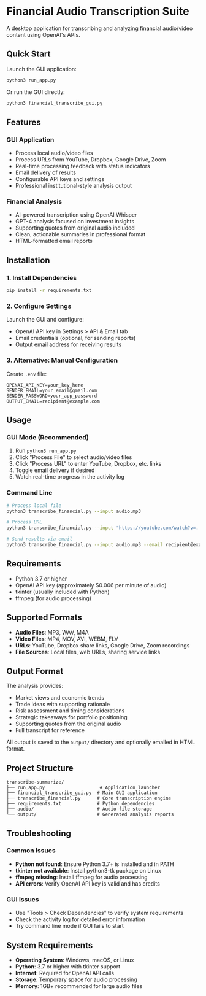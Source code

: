 # Financial Audio Transcription Suite

A desktop application for transcribing and analyzing financial audio/video content using OpenAI's APIs.

## Quick Start

Launch the GUI application:
```bash
python3 run_app.py
```

Or run the GUI directly:
```bash
python3 financial_transcribe_gui.py
```

## Features

### GUI Application
- Process local audio/video files
- Process URLs from YouTube, Dropbox, Google Drive, Zoom
- Real-time processing feedback with status indicators
- Email delivery of results
- Configurable API keys and settings
- Professional institutional-style analysis output

### Financial Analysis
- AI-powered transcription using OpenAI Whisper
- GPT-4 analysis focused on investment insights
- Supporting quotes from original audio included
- Clean, actionable summaries in professional format
- HTML-formatted email reports

## Installation

### 1. Install Dependencies
```bash
pip install -r requirements.txt
```

### 2. Configure Settings
Launch the GUI and configure:
- OpenAI API key in Settings > API & Email tab
- Email credentials (optional, for sending reports)
- Output email address for receiving results

### 3. Alternative: Manual Configuration
Create `.env` file:
```
OPENAI_API_KEY=your_key_here
SENDER_EMAIL=your_email@gmail.com
SENDER_PASSWORD=your_app_password
OUTPUT_EMAIL=recipient@example.com
```

## Usage

### GUI Mode (Recommended)
1. Run `python3 run_app.py`
2. Click "Process File" to select audio/video files
3. Click "Process URL" to enter YouTube, Dropbox, etc. links
4. Toggle email delivery if desired
5. Watch real-time progress in the activity log

### Command Line
```bash
# Process local file
python3 transcribe_financial.py --input audio.mp3

# Process URL
python3 transcribe_financial.py --input "https://youtube.com/watch?v=..."

# Send results via email
python3 transcribe_financial.py --input audio.mp3 --email recipient@example.com
```

## Requirements

- Python 3.7 or higher
- OpenAI API key (approximately $0.006 per minute of audio)
- tkinter (usually included with Python)
- ffmpeg (for audio processing)

## Supported Formats

- **Audio Files**: MP3, WAV, M4A
- **Video Files**: MP4, MOV, AVI, WEBM, FLV
- **URLs**: YouTube, Dropbox share links, Google Drive, Zoom recordings
- **File Sources**: Local files, web URLs, sharing service links

## Output Format

The analysis provides:
- Market views and economic trends
- Trade ideas with supporting rationale
- Risk assessment and timing considerations
- Strategic takeaways for portfolio positioning
- Supporting quotes from the original audio
- Full transcript for reference

All output is saved to the `output/` directory and optionally emailed in HTML format.

## Project Structure

```
transcribe-summarize/
├── run_app.py                    # Application launcher
├── financial_transcribe_gui.py  # Main GUI application
├── transcribe_financial.py      # Core transcription engine
├── requirements.txt             # Python dependencies
├── audio/                       # Audio file storage
└── output/                      # Generated analysis reports
```

## Troubleshooting

### Common Issues
- **Python not found**: Ensure Python 3.7+ is installed and in PATH
- **tkinter not available**: Install python3-tk package on Linux
- **ffmpeg missing**: Install ffmpeg for audio processing
- **API errors**: Verify OpenAI API key is valid and has credits

### GUI Issues
- Use "Tools > Check Dependencies" to verify system requirements
- Check the activity log for detailed error information
- Try command line mode if GUI fails to start

## System Requirements

- **Operating System**: Windows, macOS, or Linux
- **Python**: 3.7 or higher with tkinter support
- **Internet**: Required for OpenAI API calls
- **Storage**: Temporary space for audio processing
- **Memory**: 1GB+ recommended for large audio files
